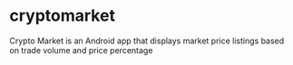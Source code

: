 # cryptomarket
Crypto Market is an Android app that displays market price listings based on trade volume and price percentage
